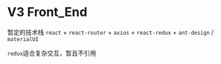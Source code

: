 # V3 Front_End

暂定的技术栈 `react` + `react-router` + `axios` + `react-redux` + `ant-design` / `materialUI`

`redux`适合复杂交互，暂且不引用